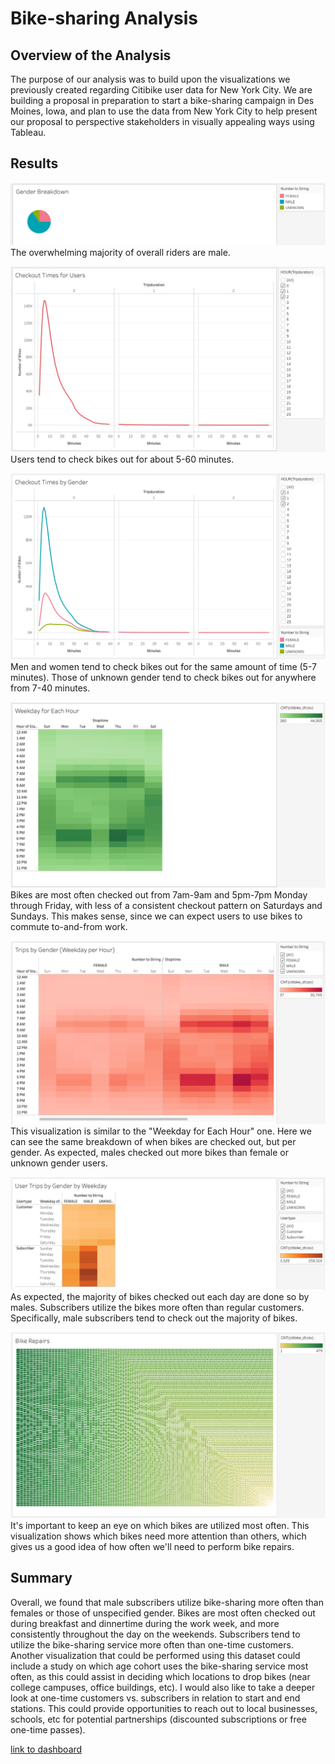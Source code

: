 # Bike-sharing Analysis

## Overview of the Analysis

The purpose of our analysis was to build upon the visualizations we previously created regarding Citibike user data for New York City. We are building a proposal in preparation to start a bike-sharing campaign in Des Moines, Iowa, and plan to use the data from New York City to help present our proposal to perspective stakeholders in visually appealing ways using Tableau.

## Results

![Gender Breakdown](/images/gender.png)
The overwhelming majority of overall riders are male.

![Checkout Times for Users](/images/checkout_users.png)
Users tend to check bikes out for about 5-60 minutes.

![Checkout Times by Gender](/images/checkout_gender.png)
Men and women tend to check bikes out for the same amount of time (5-7 minutes). Those of unknown gender tend to check bikes out for anywhere from 7-40 minutes.

![Weekday for Each Hour](/images/weekday_hour.png)
Bikes are most often checked out from 7am-9am and 5pm-7pm Monday through Friday, with less of a consistent checkout pattern on Saturdays and Sundays. This makes sense, since we can expect users to use bikes to commute to-and-from work.

![Trips by Gender](/images/trips_gender.png)
This visualization is similar to the "Weekday for Each Hour" one. Here we can see the same breakdown of when bikes are checked out, but per gender. As expected, males checked out more bikes than female or unknown gender users.

![Trips by Gender by Weekday](/images/gender_weekday.png)
As expected, the majority of bikes checked out each day are done so by males. Subscribers utilize the bikes more often than regular customers. Specifically, male subscribers tend to check out the majority of bikes.

![Bike Repairs](/images/bike_repairs.png)
It's important to keep an eye on which bikes are utilized most often. This visualization shows which bikes need more attention than others, which gives us a good idea of how often we'll need to perform bike repairs.

## Summary

Overall, we found that male subscribers utilize bike-sharing more often than females or those of unspecified gender. Bikes are most often checked out during breakfast and dinnertime during the work week, and more consistently throughout the day on the weekends. Subscribers tend to utilize the bike-sharing service more often than one-time customers. Another visualization that could be performed using this dataset could include a study on which age cohort uses the bike-sharing service most often, as this could assist in deciding which locations to drop bikes (near college campuses, office buildings, etc). I would also like to take a deeper look at one-time customers vs. subscribers in relation to start and end stations. This could provide opportunities to reach out to local businesses, schools, etc for potential partnerships (discounted subscriptions or free one-time passes).

[link to dashboard](https://public.tableau.com/profile/haylea.doty#!/vizhome/CitibikeProposal/CitibikeProposal)